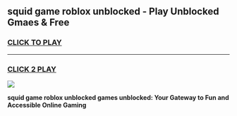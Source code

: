 
## squid game roblox unblocked - Play Unblocked Gmaes & Free
<h3>
<a href="https://news.freeplayer.one?title=squid_game_roblox_unblocked&ref=16F">CLICK TO PLAY</a></h3>
<hr>

<h3>
<a href="https://news.freeplayer.one?title=squid_game_roblox_unblocked&ref=16F">CLICK 2 PLAY</a>
  
</h3>

<a href="https://news.freeplayer.one?title=squid_game_roblox_unblocked&ref=16F/"><img src="https://clearcache.store/games.png"></a>


**squid game roblox unblocked games unblocked: Your Gateway to Fun and Accessible Online Gaming**
